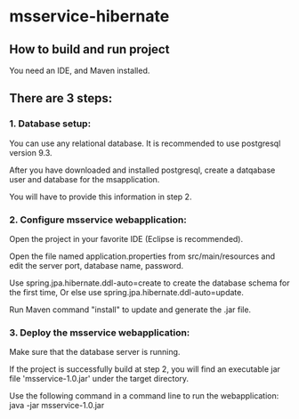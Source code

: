 # msservice-hibernate

## How to build and run project 

You need an IDE, and Maven installed.


## There are 3 steps:

### 1. Database setup:
You can use any relational database. It is recommended to use postgresql version 9.3. 

After you have downloaded and installed postgresql, create a datqabase user and database for the msapplication. 

You will have to provide this information in step 2.

### 2. Configure msservice webapplication: 

Open the project in your favorite IDE (Eclipse is recommended).

Open the file named application.properties from src/main/resources and edit the server port, database name, password. 

Use spring.jpa.hibernate.ddl-auto=create to create the database schema for the first time, 
Or else use spring.jpa.hibernate.ddl-auto=update. 

Run Maven command "install" to update and generate the .jar file.



### 3. Deploy the msservice webapplication: 

Make sure that the database server is running. 

If the project is successfully build at step 2, you will find an executable jar file 'msservice-1.0.jar' under the target directory.

Use the following command in a command line to run the webapplication:  
java -jar msservice-1.0.jar
